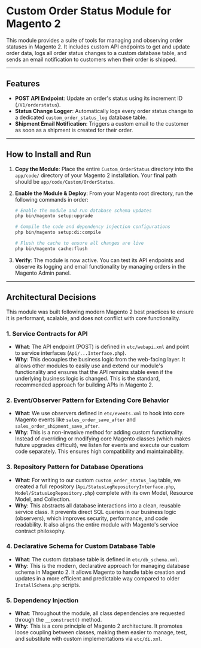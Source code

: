 # Custom Order Status Module for Magento 2

This module provides a suite of tools for managing and observing order statuses in Magento 2. It includes custom API endpoints to get and update order data, logs all order status changes to a custom database table, and sends an email notification to customers when their order is shipped.

-----

## Features

  * **POST API Endpoint**: Update an order's status using its increment ID (`/V1/orderstatus`).
  * **Status Change Logger**: Automatically logs every order status change to a dedicated `custom_order_status_log` database table.
  * **Shipment Email Notification**: Triggers a custom email to the customer as soon as a shipment is created for their order.

-----

## How to Install and Run

1.  **Copy the Module**: Place the entire `Custom_OrderStatus` directory into the `app/code/` directory of your Magento 2 installation. Your final path should be `app/code/Custom/OrderStatus`.

2.  **Enable the Module & Deploy**: From your Magento root directory, run the following commands in order:

    ```bash
    # Enable the module and run database schema updates
    php bin/magento setup:upgrade

    # Compile the code and dependency injection configurations
    php bin/magento setup:di:compile

    # Flush the cache to ensure all changes are live
    php bin/magento cache:flush
    ```

3.  **Verify**: The module is now active. You can test its API endpoints and observe its logging and email functionality by managing orders in the Magento Admin panel.

-----

## Architectural Decisions

This module was built following modern Magento 2 best practices to ensure it is performant, scalable, and does not conflict with core functionality.

### 1\. Service Contracts for API

  * **What**: The API endpoint (POST) is defined in `etc/webapi.xml` and point to service interfaces (`Api/...Interface.php`).
  * **Why**: This decouples the business logic from the web-facing layer. It allows other modules to easily use and extend our module's functionality and ensures that the API remains stable even if the underlying business logic is changed. This is the standard, recommended approach for building APIs in Magento 2.

### 2\. Event/Observer Pattern for Extending Core Behavior

  * **What**: We use observers defined in `etc/events.xml` to hook into core Magento events like `sales_order_save_after` and `sales_order_shipment_save_after`.
  * **Why**: This is a non-invasive method for adding custom functionality. Instead of overriding or modifying core Magento classes (which makes future upgrades difficult), we listen for events and execute our custom code separately. This ensures high compatibility and maintainability.

### 3\. Repository Pattern for Database Operations

  * **What**: For writing to our custom `custom_order_status_log` table, we created a full repository (`Api/StatusLogRepositoryInterface.php`, `Model/StatusLogRepository.php`) complete with its own Model, Resource Model, and Collection.
  * **Why**: This abstracts all database interactions into a clean, reusable service class. It prevents direct SQL queries in our business logic (observers), which improves security, performance, and code readability. It also aligns the entire module with Magento's service contract philosophy.

### 4\. Declarative Schema for Custom Database Table

  * **What**: The custom database table is defined in `etc/db_schema.xml`.
  * **Why**: This is the modern, declarative approach for managing database schema in Magento 2. It allows Magento to handle table creation and updates in a more efficient and predictable way compared to older `InstallSchema.php` scripts.

### 5\. Dependency Injection

  * **What**: Throughout the module, all class dependencies are requested through the `__construct()` method.
  * **Why**: This is a core principle of Magento 2 architecture. It promotes loose coupling between classes, making them easier to manage, test, and substitute with custom implementations via `etc/di.xml`.
